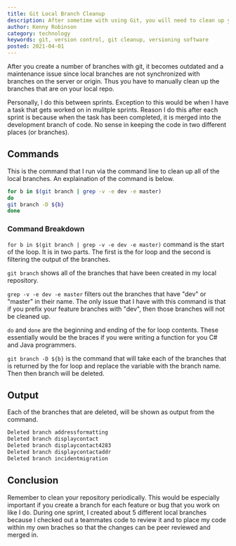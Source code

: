 ```yaml
---
title: Git Local Branch Cleanup
description: After sometime with using Git, you will need to clean up your branches. THis article has the commands on how to do that.
author: Kenny Robinson
category: technology
keywords: git, version control, git cleanup, versioning software
posted: 2021-04-01
---
```


After you create a number of branches with git, it becomes outdated and a maintenance issue since local
branches are not synchronized with branches on the server or origin. Thus you have to manually clean up the
branches that are on your local repo.

Personally, I do this between sprints. Exception to this would be when I have a task that gets worked on in
mulitple sprints. Reason I do this after each sprint is because when the task has been completed, it is
merged into the development branch of code. No sense in keeping the code in two different places (or branches).

## Commands

This is the command that I run via the command line to clean up all of the local branches. An
explaination of the command is below.

```sh
for b in $(git branch | grep -v -e dev -e master)
do
git branch -D ${b}
done
```

### Command Breakdown

```for b in $(git branch | grep -v -e dev -e master)```
command is the start of the loop. It is in two parts. The first is the for loop and the second is
filtering the output of the branches.

```git branch``` shows all of the branches that have been created in my local repository.

```grep -v -e dev -e master``` filters out the branches that have "dev" or "master" in their name. The
only issue that I have with this command is that if you prefix your feature branches with "dev", then those
branches will not be cleaned up.

``` do ``` and ```done```
are the beginning and ending of the for loop contents. These essentially would be the braces if you were
writing a function for you C# and Java programmers.

```git branch -D ${b}```  is the command that will take each of the branches that is returned by the
for loop and replace the variable with the branch name. Then then branch will be deleted.

## Output

Each of the branches that are deleted, will be shown as output from the command.

```sh
Deleted branch addressformatting
Deleted branch displaycontact
Deleted branch displaycontact4283
Deleted branch displaycontactaddr
Deleted branch incidentmigration
```

## Conclusion

Remember to clean your repository periodically. This would be especially important if you create a branch
for each feature or bug that you work on like I do. During one sprint, I created about 5 different local
branches because I checked out a teammates code to review it and to place my code within my own braches
so that the changes can be peer reviewed and merged in.
